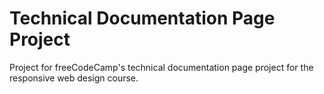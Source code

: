 # Technical Documentation Page Project
Project for freeCodeCamp's technical documentation page project for the responsive web design course.
